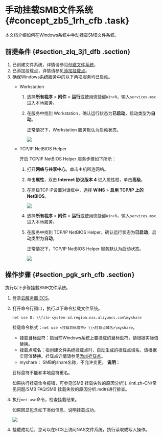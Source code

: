 # 手动挂载SMB文件系统 {#concept_zb5_1rh_cfb .task}

本文档介绍如何在Windows系统中手动挂载SMB文件系统。

## 前提条件 {#section_zlq_3j1_dfb .section}

1.  已创建文件系统，详情请参见[创建文件系统](intl.zh-CN/控制台用户指南/管理文件系统.md#section_5jo_0kj_jn5)。
2.  已添加挂载点，详情请参见[添加挂载点](intl.zh-CN/控制台用户指南/管理挂载点.md#section_6xi_a3u_zkq)。
3.  确保Windows系统服务中的以下两项服务均已启动。
    -   Workstation
        1.  选择**所有程序** \> **附件** \> **运行**或使用快捷键`Win+R`，输入`services.msc`进入本地服务。
        2.  在服务中找到 Workstation，确认运行状态为**已启动**，启动类型为**自动**。

            正常情况下，Workstation 服务默认为启动状态。

            ![](http://static-aliyun-doc.oss-cn-hangzhou.aliyuncs.com/assets/img/21209/156507786642055_zh-CN.png)

    -   TCP/IP NetBIOS Helper

        开启 TCP/IP NetBIOS Helper 服务步骤如下所示：

        1.  打开**网络与共享中心**，单击主机所连网络。
        2.  单击**属性**，双击 **Internet 协议版本 4** 进入属性框，单击**高级**。
        3.  在高级TCP IP设置对话框中，选择 **WINS** \> **启用 TCP/IP 上的 NetBIOS**。

            ![](http://static-aliyun-doc.oss-cn-hangzhou.aliyuncs.com/assets/img/21209/156507786642056_zh-CN.png)

        4.  选择**所有程序** \> **附件** \> **运行**或使用快捷键`Win+R`，输入`services.msc`进入本地服务。
        5.  在服务中找到 TCP/IP NetBIOS Helper，确认运行状态为**已启动**，启动类型为**自动**。

            正常情况下，TCP/IP NetBIOS Helper 服务默认为启动状态。

            ![](http://static-aliyun-doc.oss-cn-hangzhou.aliyuncs.com/assets/img/21209/156507786654417_zh-CN.png)


## 操作步骤 {#section_pgk_srh_cfb .section}

执行以下步骤挂载SMB文件系统。

1.  登录[云服务器 ECS](https://ecs.console.aliyun.com/)。
2.  打开命令行窗口，执行以下命令挂载文件系统。

    ``` {#codeblock_qt9_gik_x61}
    net use D: \\file-system-id.region.nas.aliyuncs.com\myshare
    ```

    挂载命令格式：`net use <挂载目标盘符> \\<挂载点域名>\myshare`。

    -   挂载目标盘符：指当前Windows系统上要挂载的目标盘符，请根据实际值替换。
    -   挂载点域名：指创建文件系统挂载点时，自动生成的挂载点域名，请根据实际值替换。挂载点详情请参见[添加挂载点](intl.zh-CN/快速入门/容量型__性能型NAS/Windows系统.md#)。
    -   myshare： SMB的share名称，不允许变更。
    **说明：** 

    目标盘符不能和本地盘符重名。

    如果执行挂载命令报错，可参见[SMB 挂载失败的原因分析](../intl.zh-CN/常见问题/SMB FAQ/SMB 挂载失败的原因分析.md#)进行排查。

3.  执行`net use`命令，检查挂载结果。

    如果回显包含如下类似信息，说明挂载成功。

    ![](http://static-aliyun-doc.oss-cn-hangzhou.aliyuncs.com/assets/img/21209/156507786649545_zh-CN.png)

4.  挂载成功后，您可以在ECS上访问NAS文件系统，执行读取或写入操作。


